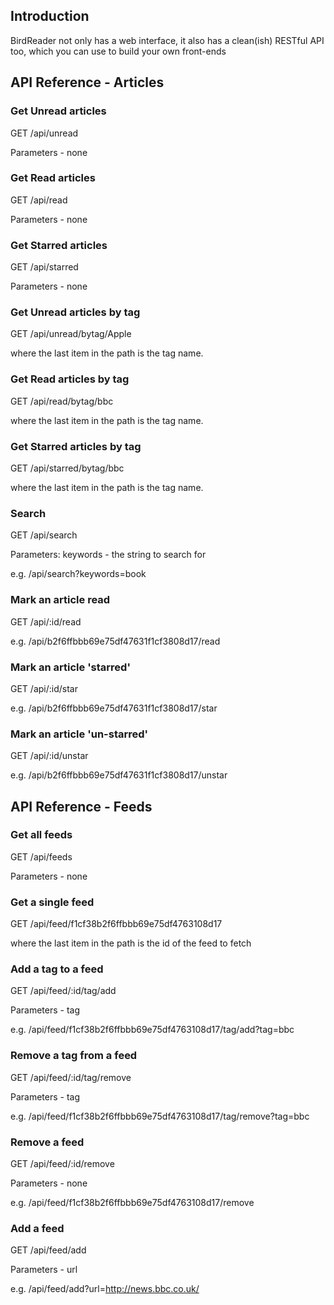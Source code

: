 ## Introduction

BirdReader not only has a web interface, it also has a clean(ish) RESTful API too, which you can use to build your own front-ends

## API Reference - Articles

### Get Unread articles

GET /api/unread

Parameters - none

### Get Read articles

GET /api/read

Parameters - none

### Get Starred articles

GET /api/starred

Parameters - none

### Get Unread articles by tag

GET /api/unread/bytag/Apple

where the last item in the path is the tag name.

### Get Read articles by tag

GET /api/read/bytag/bbc

where the last item in the path is the tag name.

### Get Starred articles by tag

GET /api/starred/bytag/bbc

where the last item in the path is the tag name.

### Search

GET /api/search

Parameters: keywords - the string to search for 

e.g. /api/search?keywords=book

### Mark an article read

GET /api/:id/read

e.g. /api/b2f6ffbbb69e75df47631f1cf3808d17/read

### Mark an article 'starred'

GET /api/:id/star

e.g. /api/b2f6ffbbb69e75df47631f1cf3808d17/star

### Mark an article 'un-starred'

GET /api/:id/unstar

e.g. /api/b2f6ffbbb69e75df47631f1cf3808d17/unstar


## API Reference - Feeds

### Get all feeds

GET /api/feeds

Parameters - none


### Get a single feed

GET /api/feed/f1cf38b2f6ffbbb69e75df4763108d17

where the last item in the path is the id of the feed to fetch

### Add a tag to a feed

GET /api/feed/:id/tag/add

Parameters - tag

e.g. /api/feed/f1cf38b2f6ffbbb69e75df4763108d17/tag/add?tag=bbc

### Remove a tag from a feed

GET /api/feed/:id/tag/remove

Parameters - tag

e.g. /api/feed/f1cf38b2f6ffbbb69e75df4763108d17/tag/remove?tag=bbc

### Remove a feed

GET /api/feed/:id/remove

Parameters - none

e.g. /api/feed/f1cf38b2f6ffbbb69e75df4763108d17/remove

### Add a feed

GET /api/feed/add

Parameters - url

e.g. /api/feed/add?url=http://news.bbc.co.uk/





